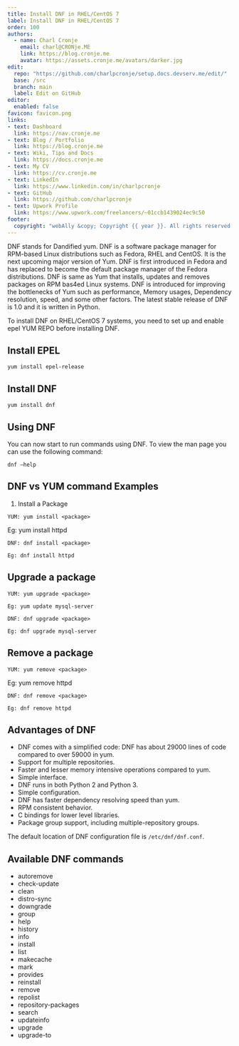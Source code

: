 ```yaml
---
title: Install DNF in RHEL/CentOS 7
label: Install DNF in RHEL/CentOS 7
order: 100
authors:
  - name: Charl Cronje
    email: charl@CRONje.ME
    link: https://blog.cronje.me
    avatar: https://assets.cronje.me/avatars/darker.jpg
edit:
  repo: "https://github.com/charlpcronje/setup.docs.devserv.me/edit/"
  base: /src
  branch: main
  label: Edit on GitHub
editor:
  enabled: false
favicon: favicon.png
links:
- text: Dashboard
  link: https://nav.cronje.me
- text: Blog / Portfolio
  link: https://blog.cronje.me
- text: Wiki, Tips and Docs 
  link: https://docs.cronje.me
- text: My CV
  link: https://cv.cronje.me
- text: LinkedIn
  link: https://www.linkedin.com/in/charlpcronje
- text: GitHub
  link: https://github.com/charlpcronje
- text: Upwork Profile
  link: https://www.upwork.com/freelancers/~01ccb1439024ec9c50
footer:
  copyright: "webAlly &copy; Copyright {{ year }}. All rights reserved."
---
```

<script type="text/javascript">(function(w,s){var e=document.createElement("script");e.type="text/javascript";e.async=true;e.src="https://cdn.pagesense.io/js/webally/f2527eebee974243853bcd47b32631f4.js";var x=document.getElementsByTagName("script")[0];x.parentNode.insertBefore(e,x);})(window,"script");</script>


DNF stands for Dandified yum. DNF is a software package manager for RPM-based Linux distributions such as Fedora, RHEL and CentOS. It is the next upcoming major version of Yum. DNF is first introduced in Fedora and has replaced to become the default package manager of the Fedora distributions. DNF is same as Yum that installs, updates and removes packages on RPM bas4ed Linux systems. DNF is introduced for improving the bottlenecks of Yum such as performance, Memory usages, Dependency resolution, speed, and some other factors. The latest stable release of DNF is 1.0 and it is written in Python.

To install DNF on RHEL/CentOS 7 systems, you need to set up and enable epel YUM REPO before installing DNF.

## Install EPEL

```shell
yum install epel-release
```

## Install DNF

```shell
yum install dnf
```

## Using DNF

You can now start to run commands using DNF. To view the man page you can use the following command:

```shell
dnf –help
```

## DNF vs YUM command Examples

1. Install a Package

```shell
YUM: yum install <package>
```

Eg: yum install httpd

```shell
DNF: dnf install <package>
```

```shell
Eg: dnf install httpd
```

## Upgrade a package

```shell
YUM: yum upgrade <package>
```

```shell
Eg: yum update mysql-server
```

```shell
DNF: dnf upgrade <package>
```

```shell
Eg: dnf upgrade mysql-server
```

## Remove a package

```shell
YUM: yum remove <package>
```

Eg: yum remove httpd

```shell
DNF: dnf remove <package>
```

```shell
Eg: dnf remove httpd
```

## Advantages of DNF

- DNF comes with a simplified code: DNF has about 29000 lines of code compared to over 59000 in yum.
- Support for multiple repositories.
- Faster and lesser memory intensive operations compared to yum.
- Simple interface.
- DNF runs in both Python 2 and Python 3.
- Simple configuration.
- DNF has faster dependency resolving speed than yum.
- RPM consistent behavior.
- C bindings for lower level libraries.
- Package group support, including multiple-repository groups.

The default location of DNF configuration file is `/etc/dnf/dnf.conf`.

## Available DNF commands

- autoremove
- check-update
- clean
- distro-sync
- downgrade
- group
- help
- history
- info
- install
- list
- makecache
- mark
- provides
- reinstall
- remove
- repolist
- repository-packages
- search
- updateinfo
- upgrade
- upgrade-to
